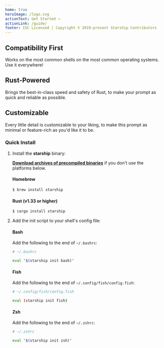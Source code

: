 ```yaml
---
home: true
heroImage: /logo.svg
actionText: Get Started →
actionLink: /guide/
footer: ISC Licensed | Copyright © 2019-present Starship Contributors
---
```


<div class="features">
  <div class="feature">
    <h2>Compatibility First</h2>
    <p>Works on the most common shells on the most common operating systems. Use it everywhere!</p>
  </div>
  <div class="feature">
    <h2>Rust-Powered</h2>
    <p>Brings the best-in-class speed and safety of Rust, to make your prompt as quick and reliable as possible.</p>
  </div>
  <div class="feature">
    <h2>Customizable</h2>
    <p>Every little detail is customizable to your liking, to make this prompt as minimal or feature-rich as you'd like it to be.</p>
  </div>
</div>

### Quick Install

1. Install the **starship** binary:

   **[Download archives of precompiled binaries](https://github.com/starship/starship/releases)** if you don't use the platforms below.

   #### Homebrew

   ```sh
   $ brew install starship
   ```

   #### Rust (v1.33 or higher)

   ```sh
   $ cargo install starship
   ```

1. Add the init script to your shell's config file:

   #### Bash

   Add the following to the end of `~/.bashrc`:

   ```sh
   # ~/.bashrc

   eval "$(starship init bash)"
   ```

   #### Fish

   Add the following to the end of `~/.config/fish/config.fish`:

   ```sh
   # ~/.config/fish/config.fish

   eval (starship init fish)
   ```

   #### Zsh

   Add the following to the end of `~/.zshrc`:

   ```sh
   # ~/.zshrc

   eval "$(starship init zsh)"
   ```
